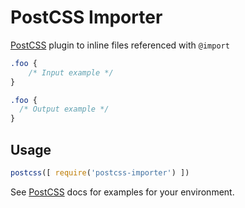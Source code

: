 # PostCSS Importer

[PostCSS] plugin to inline files referenced with `@import`

[PostCSS]: https://github.com/postcss/postcss
[ci-img]:  https://travis-ci.org/aoberoi/postcss-importer.svg
[ci]:      https://travis-ci.org/aoberoi/postcss-importer

```css
.foo {
    /* Input example */
}
```

```css
.foo {
  /* Output example */
}
```

## Usage

```js
postcss([ require('postcss-importer') ])
```

See [PostCSS] docs for examples for your environment.
